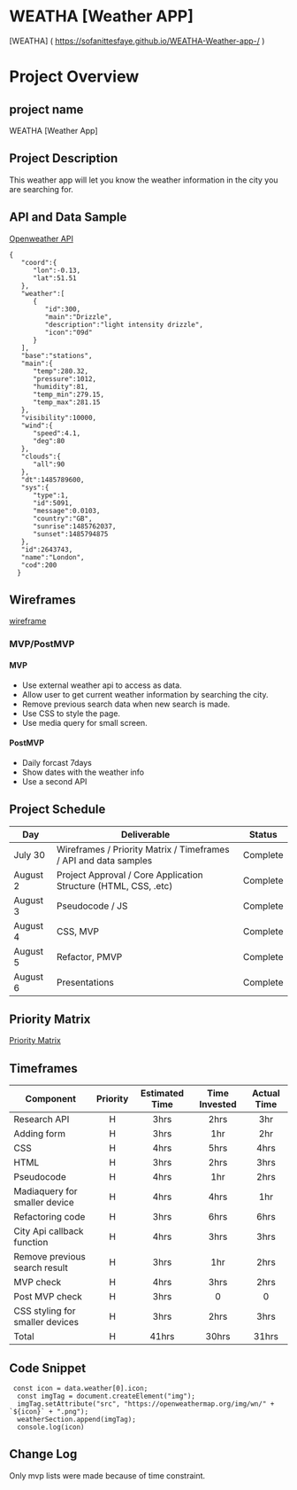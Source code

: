 # WEATHA [Weather APP]

[WEATHA] ( https://sofanittesfaye.github.io/WEATHA-Weather-app-/ )

# Project Overview

## project name
WEATHA [Weather App]



## Project Description
This weather app will let you know the weather information in the city you are searching for.


## API and Data Sample

[Openweather API]( http://api.openweathermap.org/data/2.5/weather?q=London,uk&APPID=b351ed20610d69f0305baa374dd8c604)
```
{
   "coord":{
      "lon":-0.13,
      "lat":51.51
   },
   "weather":[
      {
         "id":300,
         "main":"Drizzle",
         "description":"light intensity drizzle",
         "icon":"09d"
      }
   ],
   "base":"stations",
   "main":{
      "temp":280.32,
      "pressure":1012,
      "humidity":81,
      "temp_min":279.15,
      "temp_max":281.15
   },
   "visibility":10000,
   "wind":{
      "speed":4.1,
      "deg":80
   },
   "clouds":{
      "all":90
   },
   "dt":1485789600,
   "sys":{
      "type":1,
      "id":5091,
      "message":0.0103,
      "country":"GB",
      "sunrise":1485762037,
      "sunset":1485794875
   },
   "id":2643743,
   "name":"London",
   "cod":200
  }
```
## Wireframes

[wireframe](https://wireframepro.mockflow.com/editor.jsp?editor=off&publicid=M824a5b6aa1b95979287d558f3755be611627919036317&projectid=M6399d0c99000f89df18067c9a21418231627840180577&perm=Owner#/page/d09fe70a6b2d4fdf910dfbe2b857596a)

### MVP/PostMVP

#### MVP 

- Use external weather api to access as data.
- Allow user to get current weather information by searching the city.
- Remove previous search data when new search is made.
- Use CSS to style the page.
- Use media query for small screen.

#### PostMVP  
- Daily forcast 7days
- Show dates with the weather info
- Use a second API


## Project Schedule


|  Day | Deliverable | Status
|---|---| ---|
|July 30|  Wireframes / Priority Matrix / Timeframes / API and data samples | Complete
|August 2| Project Approval / Core Application Structure (HTML, CSS, .etc) | Complete
|August 3| Pseudocode / JS | Complete
|August 4|CSS, MVP   | Complete
|August 5|Refactor, PMVP| Complete
|August 6| Presentations | Complete

## Priority Matrix

[Priority Matrix](https://wireframepro.mockflow.com/editor.jsp?editor=on&bgcolor=white&perm=Create&ptitle=WEATHA&category=featured&projectid=M6399d0c99000f89df18067c9a21418231627840180577&publicid=dd2df16ea2ed4c6aa870d49b186e1338#/page/D3fe0d0c51c22b594cdbb8f523a1ddec5)

## Timeframes

| Component | Priority | Estimated Time | Time Invested | Actual Time |
| --- | :---: |  :---: | :---: | :---: |
| Research API | H | 3hrs| 2hrs | 3hr |
|Adding form | H | 3hrs| 1hr |2hr|
|CSS|H| 4hrs|5hrs | 4hrs  |
|HTML| H | 3hrs|  2hrs| 3hrs |
| Pseudocode | H | 4hrs|1hr | 2hrs|
|Madiaquery for smaller device| H | 4hrs|4hrs |  1hr|
|Refactoring code|H | 3hrs |  6hrs |6hrs|
| City Api callback function  | H | 4hrs| 3hrs| 3hrs |
| Remove previous search result | H | 3hrs| 1hr| 2hrs |
| MVP check| H | 4hrs| 3hrs | 2hrs |
| Post MVP check | H | 3hrs| 0 |  0|
|CSS styling for smaller devices | H | 3hrs|2hrs |  3hrs|
| Total | H | 41hrs|30hrs|31hrs |








## Code Snippet
```
 const icon = data.weather[0].icon;
  const imgTag = document.createElement("img");
  imgTag.setAttribute("src", "https://openweathermap.org/img/wn/" + `${icon}` + ".png");
  weatherSection.append(imgTag);
  console.log(icon)

```

## Change Log
Only mvp lists were made because of time constraint.

